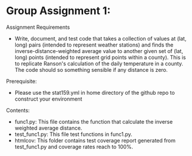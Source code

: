 # Group Assignment 1:

Assignment Requirements

* Write, document, and test code that takes a collection of values at (lat, long) pairs (intended to represent weather stations) and finds the inverse-distance-weighted average value to another given set of (lat, long) points (intended to represent grid points within a county). This is to replicate Ranson's calculation of the daily temperature in a county. The code should so something sensible if any distance is zero.

Prerequisite:

* Please use the stat159.yml in home directory of the github repo to construct your environment

Contents:
* func1.py: This file contains the function that calculate the inverse weighted average distance.
* test_func1.py: This file test functions in func1.py.
* htmlcov: This folder contains test coverage report generated from test_func1.py and coverage rates reach to 100%.
